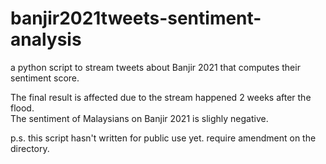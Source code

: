 # banjir2021tweets-sentiment-analysis
a python script to stream tweets about Banjir 2021 that computes their sentiment score.

The final result is affected due to the stream happened 2 weeks after the flood.<br/>
The sentiment of Malaysians on Banjir 2021 is slighly negative.

p.s. this script hasn't written for public use yet. require amendment on the directory.
